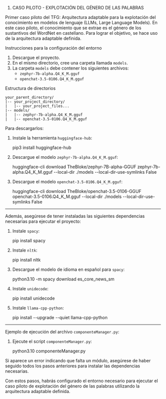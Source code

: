 1. CASO PILOTO - EXPLOTACIÓN DEL GÉNERO DE LAS PALABRAS

Primer caso piloto del TFG: Arquitectura adaptable para la explotación del conocimiento en modelos de lenguaje (LLMs, Large Language Models).
En este caso piloto, el conocimiento que se extrae es el género de los sustantivos del WordNet en castellano.
Para lograr el objetivo, se hace uso de la arquitectura adaptable definida.

Instrucciones para la configuración del entorno

1. Descargue el proyecto.
2. En el mismo directorio, cree una carpeta llamada `models`.
3. La carpeta `models` debe contener los siguientes archivos:
   - `zephyr-7b-alpha.Q4_K_M.gguf`
   - `openchat-3.5-0106.Q4_K_M.gguf`

Estructura de directorios

```
your_parent_directory/
|-- your_project_directory/
|   |-- your_project_files...
|-- models/
|   |-- zephyr-7b-alpha.Q4_K_M.gguf
|   |-- openchat-3.5-0106.Q4_K_M.gguf
```

Para descargarlos:

1. Instale la herramienta `huggingface-hub`:

   pip3 install huggingface-hub

2. Descargue el modelo `zephyr-7b-alpha.Q4_K_M.gguf`:

   huggingface-cli download TheBloke/zephyr-7B-alpha-GGUF zephyr-7b-alpha.Q4_K_M.gguf --local-dir ./models --local-dir-use-symlinks False

3. Descargue el modelo `openchat-3.5-0106.Q4_K_M.gguf`:

   huggingface-cli download TheBloke/openchat-3.5-0106-GGUF openchat-3.5-0106.Q4_K_M.gguf --local-dir ./models --local-dir-use-symlinks False

---

Además, asegúrese de tener instaladas las siguientes dependencias necesarias para ejecutar el proyecto:

1. Instale `spacy`:

   pip install spacy

2. Instale `nltk`:

   pip install nltk

3. Descargue el modelo de idioma en español para `spacy`:

   python3.10 -m spacy download es_core_news_sm

4. Instale `unidecode`:

   pip install unidecode

5. Instale `llama-cpp-python`:

   pip install --upgrade --quiet llama-cpp-python

---

Ejemplo de ejecución del archivo `componenteManager.py`:

1. Ejecute el script `componenteManager.py`:

   python3.10 componenteManager.py

Si aparece un error indicando que falta un módulo, asegúrese de haber seguido todos los pasos anteriores para instalar las dependencias necesarias.

Con estos pasos, habrás configurado el entorno necesario para ejecutar el caso piloto de explotación del género de las palabras utilizando la arquitectura adaptable definida.
